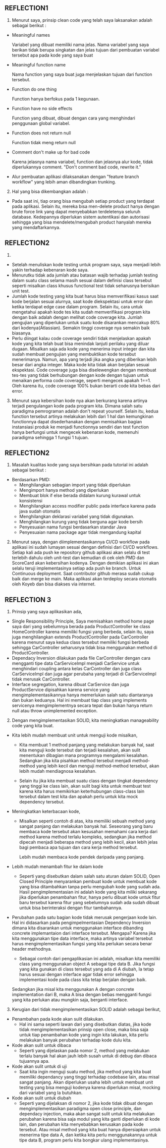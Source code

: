 ## REFLECTION1

1. Menurut saya, prinsip clean code yang telah saya laksanakan adalah sebagai berikut :

- Meaningful names

  Variabel yang dibuat memiliki nama jelas. Nama variabel yang saya berikan tidak berupa singkatan dan jelas tujuan dari pembuatan variabel tersebut apa pada kode yang saya buat
- Meaningful function name

  Nama function yang saya buat juga menjelaskan tujuan dari function tersebut.
- Function do one thing
  
  Function hanya berfokus pada 1 kegunaan.
- Function have no side effects

  Function yang dibuat, dibuat dengan cara yang menghindari penggunaan global variabel.
- Function does not return null
  
    Function tidak meng return null
- Comment don't make up for bad code

  Karena jelasnya nama variabel, function dan jelasnya alur kode, tidak diperlukannya comment. "Don't comment bad code, rewrite it."
- Alur pembuatan aplikasi dilaksanakan dengan "feature branch workflow" yang lebih aman dibandingkan trunking.

2. Hal yang bisa dikembangkan adalah :

- Pada saat ini, tiap orang bisa mengubah setiap product yang terdapat pada aplikasi. Selain itu, mereka bisa men-delete product hanya dengan brute force link yang dapat menyebabkan terdeletenya seluruh database. Kedepannya diperlukan sistem autentikasi dan autorisasi sehingga yang bisa mendelete/mengubah product hanyalah mereka yang mendaftarkannya.

## REFLECTION2
1.
- Setelah menuliskan kode testing untuk program saya, saya menjadi lebih yakin terhadap kebenaran kode saya.
- Menurutku tidak ada jumlah atau batasan wajib terhadap jumlah testing dalam suatu class selama masih sesuai dalam definisi class tersebut seperti misalkan class khusus functional test tidak seharusnya berisikan unit test. 
- Jumlah kode testing yang kita buat harus bisa memverifikasi kasus saat kode berjalan sesuai alurnya, saat kode diekspektasi untuk error dan ketika terdapat edge case dalam program. Selain itu, cara untuk mengetahui apakah kode tes kita sudah memverifikasi program kita dengan baik adalah dengan melihat code coverage kita. Jumlah pengujian yang diperlukan untuk suatu kode disarankan mencakup 80% dari kodenya(Atlassian). Semakin tinggi coverage nya semakin baik biasanya.
- Perlu diingat kalau code coverage sendiri tidak menjelaskan apakah kode yang kita telah buat bisa menindak lanjuti perilaku yang diluar dugaan. Misalkan saja ada kode yang menerima input integer dan kita sudah membuat pengujian yang membuktikan kode tersebut menerimanya. Namun, apa yang terjadi jika angka yang diberikan lebih besar dari angka integer. Maka kode kita tidak akan berjalan sesuai ekspektasi. Code coverage juga bisa diselewengkan dengan membuat tes-tes yang tidak berhubungan dengan kode dengan tujuan untuk menaikan performa code coverage, seperti mengecek apakah 1==1. Oleh karena itu, code coverage 100% bukan berarti code kita bebas dari error.


3. Menurut saya kebersihan kode nya akan berkurang karena artinya terjadi pengulangan kode pada program kita. Dimana salah satu paradigma pemrograman adalah don't repeat yourself. Selain itu, kedua function tersebut artinya melakukan lebih dari 1 hal dan kemungkinan functionnya dapat disederhanakan dengan memisahkan bagian instansiasi produk ke menjadi functionnya sendiri dan test function hanya berfungsi untuk mengecek kebenaran kode, memenuhi paradigma sehingga 1 fungsi 1 tujuan.

## REFLECTION2

1. Masalah kualitas kode yang saya bersihkan pada tutorial ini adalah sebagai berikut :
- Berdasarkan PMD:
  - Menghilangkan sebagian import yang tidak diperlukan
  - Mengimport hanya method yang diperlukan
  - Membuat blok if else berada didalam kurung kurawal untuk konsistensi
  - Menghilangkan access modifier public pada interface karena pada java sudah otomatis
  - Menghilangkan deklarasi variabel yang tidak digunakan.
  - Menghilangkan kurung yang tidak berguna agar kode bersih
  - Penyesuaian nama fungsi berdasarkan standar Java
  - Penyesuaian nama package agar tidak mengandung kapital
2. Menurut saya, dengan diimplementasikannya CI/CD workflow pada aplikasi ini sudah lumayan sesuai dengan definisi dari CI/CD workflows. Setiap kali ada push ke repository github aplikasi akan selalu di test terlebih dahulu oleh unit-test dan kemudian di cek oleh PMD dan ScoreCard akan kebersihan kodenya. Dengan demikian aplikasi ini akan selalu teruji implementasinya setiap ada push ke branch. Untuk Continuous deployment. Saat contributor github merasa sudah cukup baik dan merge ke main. Maka aplikasi akan terdeploy secara otomatis oleh Koyeb dan bisa diakses via internet.

## REFLECTION 3

1. Prinsip yang saya aplikasikan ada,
- Single Responsibility Principle, Saya memisahkan method home page saya dari yang sebelumnya berada pada ProductController ke class HomeController karena memiliki fungsi yang berbeda, selain itu, saya juga menghilangkan extends ProductController pada CarController karena menurut saya kedua class tersebut memiliki fungsi berbeda sehingga CarController seharusnya tidak bisa menggunakan method di ProductController.
- Dependacy Inversion dilakukan pada file CarController dengan cara mengganti tipe data CarServiceImpl menjadi CarService untuk menghindari coupling antara kelas CarController dan juga class CarServiceImpl dan juga agar perubaha yang terjadi di CarServiceImpl tidak merusak CarController.
- Interface segregation, karena dibuat CarService dan juga ProductService dipisahkan karena service yang mengimplementasikannya hanya memerlukan salah satu diantaranya dan bukan keduanya. Hal ini membuat tiap class yang implements servicenya mengimplementnya secara tepat dan bukan hanya return null atau throw unimplemented exception.
2. Dengan mengimplementasikan SOLID, kita meningkatkan manageability  code yang kita buat. 
- Kita lebih mudah membuat unit untuk menguji kode misalkan,

  - Kita membuat 1 method panjang yang melakukan banyak hal, saat kita menguji kode tersebut dan terjadi kesalahan, akan sulit menentukan dibagian mana programnya mengalami kesalahan. Sedangkan jika kita pisahkan method tersebut menjadi method-method yang lebih kecil dan menguji method-method tersebut, akan lebih mudah mendiagnosa kesalahan.
  
  - Selain itu jika kita membuat suatu class dengan tingkat dependency yang tinggi ke class lain, akan sulit bagi kita untuk membuat test karena kita harus memikirkan keterhubungan class-class lain tersebut dalam test kita dan apakah perlu untuk kita mock dependency tersebut.
- Meningkatkan keterbacaan kode,

  - Misalkan seperti contoh di atas, kita memiliki sebuah method yang sangat panjang dan melakukan banyak hal. Seseorang yang baru membaca kode tersebut akan kesusahan memahami cara kerja dari method karena method terlalu kompleks, sedangkan jika method dipecah menjadi beberapa method yang lebih kecil, akan lebih jelas bagi pembaca apa tujuan dan cara kerja method tersebut.
  
    Lebih mudah membaca kode pendek daripada yang panjang. 
- Lebih mudah menambah fitur ke dalam kode

    - Seperti yang disebutkan dalam salah satu aturan dalam SOLID, Open Closed Principle menyarankan pembuat kode untuk membuat kode yang bisa  ditambahkan tanpa perlu mengubah kode yang sudah ada. Hasil pengimplementasian ini adalah kode yang kita miliki sekarang jika diperlukan penambahan fitur, hanya perlu dibuat kode untuk fitur baru tersebut karena fitur yang sebelumnya sudah ada sudah dibuat untuk bisa berinteraksi dengan fitur tambahannya.
- Perubahan pada satu bagian kode tidak merusak pengerjaan kode lain. Hal ini didasarkan pada pengimpelmentasian Dependency Inversion dimana kita disarankan untuk menggunakan interface dibanding concrete implemantaion dari interface tersebut. Mengapa? Karena jika kita menggunakan tipe data interface, maka artinya variabel tersebut harus mengimplementasikan fungsi yang kita perlukan secara benar header methodnya. 

  - Sebagai contoh dari pengaplikasian ini adalah, 
  misalkan kita memiliki class yang menggunakan object A sebagai tipe data B. Jika fungsi yang kita gunakan di class tersebut yang ada di A diubah, Ia tetap harus sesuai dengan interface agar tidak error sehingga implementasi kode pada class kita tetap berjalan dengan baik.
  
  Sedangkan jika misal kita menggunakan A dengan concrete implementation dari B, maka A bisa dengan bebas mengganti fungsi yang kita perlukan atau mungkin saja, berganti interface.
3. Kerugian dari tidak mengimplementasikan SOLID adalah sebagai berikut,
- Penambahan pada kode akan sulit dilakukan.
  - Hal ini sama seperti lawan dari yang disebutkan diatas, jika kode tidak mengimplementasikan prinsip open close, maka bisa saja untuk tiap penambahan kode yang ingin kita lakukan, kita perlu melakukan banyak perubahan terhadap kode dulu kita.
- Kode akan sulit untuk dibaca
  - Seperti yang dijelaskan pada nomor 2, method yang melakukan terlalu banyak hal akan jauh lebih susah untuk di debug dan dibaca tujuannya apa.
- Kode akan sulit untuk di uji
  - Saat kita ingin menguji suatu method, jika method yang kita buat memiliki dependancy yang tinggi terhadap codebase lain, atau misal sangat panjang. Akan diperlukan usaha lebih untuk membuat unit testing yang bisa menguji kodenya karena diperlukan misal, mocking dari variabel yang Ia butuhkan.
- Kode akan sulit untuk diubah
  - Seperti yang dijelaksan di nomor 2, jika kode tidak dibuat dengan mengimplementasikan paradigma open close principle, dan dependacy injection, maka akan sangat sulit untuk kita melakukan perubahan karena bisa saja modul yang kita ganti diperlukan di kode lain, dan perubahan kita menyebabkan kerusakan pada kode tersebut. Atau misal method yang kita buat hanya dipersiapkan untuk menerima tipe data A, dan ketika kita perlu menggunakannya untuk tipe data B, program perlu kita bongkar ulang implementasinya.
